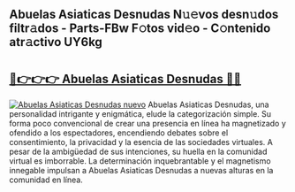 ## Abuelas Asiaticas Desnudas N𝚞𝚎vos desn𝚞dos filtr𝚊dos - Parts-FBw F𝚘tos vid𝚎o - C𝚘ntenido atr𝚊ctivo UY6kg

# <h2><a href="http://mbc19g.tromn.icu/?c=Abuelas+Asiaticas+Desnudas">🔗👉👉👉 Abuelas Asiaticas Desnudas 🔗🔗</a></h2>

[![Abuelas Asiaticas Desnudas nuevo](https://i.imgur.com/pEAQMta.gif)](http://mbc19g.tromn.icu/?c=Abuelas+Asiaticas+Desnudas)
Abuelas Asiaticas Desnudas, una personalidad intrigante y enigmática, elude la categorización simple. Su forma poco convencional de crear una presencia en línea ha magnetizado y ofendido a los espectadores, encendiendo debates sobre el consentimiento, la privacidad y la esencia de las sociedades virtuales. A pesar de la ambigüedad de sus intenciones, su huella en la comunidad virtual es imborrable. La determinación inquebrantable y el magnetismo innegable impulsan a Abuelas Asiaticas Desnudas a nuevas alturas en la comunidad en línea.

